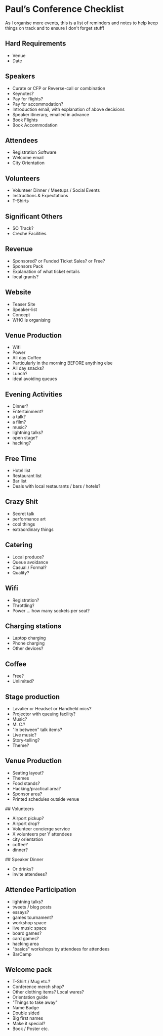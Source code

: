 # Paul’s Conference Checklist

As I organise more events, this is a list of reminders and notes to help keep things on track and to ensure I don't forget stuff!

## Hard Requirements
 - Venue
 - Date

## Speakers
 - Curate or CFP or Reverse-call or combination
 - Keynotes?
 - Pay for flights?
 - Pay for accommodation?
 - Introduction email, with explanation of above decisions
 - Speaker itinerary, emailed in advance
 - Book Flights
 - Book Accommodation

## Attendees
 - Registration Software
 - Welcome email
 - City Orientation

## Volunteers
 - Volunteer Dinner / Meetups / Social Events
 - Instructions & Expectations
 - T-Shirts

## Significant Others
 - SO Track?
 - Creche Facilities

## Revenue
 - Sponsored? or Funded Ticket Sales? or Free?
 - Sponsors Pack
 - Explanation of what ticket entails
 - local grants?

## Website
 - Teaser Site
 - Speaker-list
 - Concept
 - WHO is organising

## Venue Production
 - Wifi
 - Power
 - All day Coffee
  - Particularly in the morning BEFORE anything else
 - All day snacks?
 - Lunch?
  - ideal avoiding queues

## Evening Activities
 - Dinner?
 - Entertainment?
  - a talk?
  - a film?
  - music?
  - lightning talks?
  - open stage?
  - hacking?

## Free Time
 - Hotel list
 - Restaurant list
 - Bar list
 - Deals with local restaurants / bars / hotels?

## Crazy Shit
 - Secret talk
 - performance art
 - cool things
 - extraordinary things

## Catering
 - Local produce?
 - Queue avoidance
 - Casual / Formal?
 - Quality?

## Wifi
 - Registration?
 - Throttling?
 - Power ... how many sockets per seat?

## Charging stations
 - Laptop charging
 - Phone charging
 - Other devices?

## Coffee
 - Free?
 - Unlimited?

## Stage production
 - Lavalier or Headset or Handheld mics?
 - Projector with queuing facility?
 - Music?
 - M. C.?
 - "In between" talk items?
 - Live music?
 - Story-telling?
 - Theme?

## Venue Production
 - Seating layout?
 - Themes
 - Food stands?
 - Hacking/practical area?
 - Sponsor area?
 - Printed schedules outside venue

## Volunteers
 - Airport pickup?
 - Airport drop?
 - Volunteer concierge service
  - X volunteers per Y attendees
  - city orientation
   - coffee?
   - dinner?

## Speaker Dinner
 - Or drinks?
 - invite attendees?

## Attendee Participation
 - lightning talks?
 - tweets / blog posts
 - essays?
 - games tournament?
 - workshop space
 - live music space
 - board games?
 - card games?
 - hacking area
 - "basics" workshops by attendees for attendees
 - BarCamp

## Welcome pack
 - T-Shirt / Mug etc.?
 - Conference merch shop?
 - Other clothing items? Local wares?
 - Orientation guide
 - "Things to take away"
 - Name Badge
  - Double sided
  - Big first names
  - Make it special?
 - Book / Poster etc.
